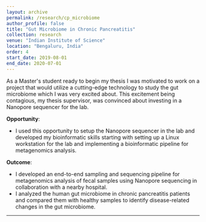 ```yaml
---
layout: archive
permalink: /research/cp_microbiome
author_profile: false
title: "Gut Microbiome in Chronic Pancreatitis"
collection: research
venue: "Indian Institute of Science"
location: "Bengaluru, India"
order: 4
start_date: 2019-08-01
end_date: 2020-07-01
---
```


As a Master's student ready to begin my thesis I was motivated to work on a project that would utilize a cutting-edge technology to study the gut microbiome which I was very excited about. This excitement being contagious, my thesis supervisor, was convinced about investing in a Nanopore sequencer for the lab.

**Opportunity**:
  * I used this opportunity to setup the Nanopore sequencer in the lab and developed my bioinformatic skills starting with setting up a Linux workstation for the lab and implementing a bioinformatic pipeline for metagenomics analysis.

**Outcome**:
  * I developed an end-to-end sampling and sequencing pipeline for metagenomics analysis of fecal samples using Nanopore sequencing in collaboration with a nearby hospital.
  * I analyzed the human gut microbiome in chronic pancreatitis patients and compared them with healthy samples to identify disease-related changes in the gut microbiome.

---